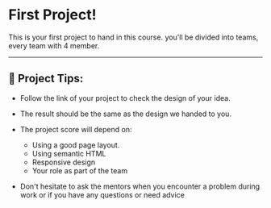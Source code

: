# First Project!

This is your first project to hand in this course. you'll be divided into teams, every team with 4 member.

--------------------------------------------------------------------------------

## 📍 Project Tips:

- Follow the link of your project to check the design of your idea.
- The result should be the same as the design we handed to you.
- The project score will depend on:

  - Using a good page layout.
  - Using semantic HTML
  - Responsive design
  - Your role as part of the team

- Don't hesitate to ask the mentors when you encounter a problem during work or if you have any questions or need advice
